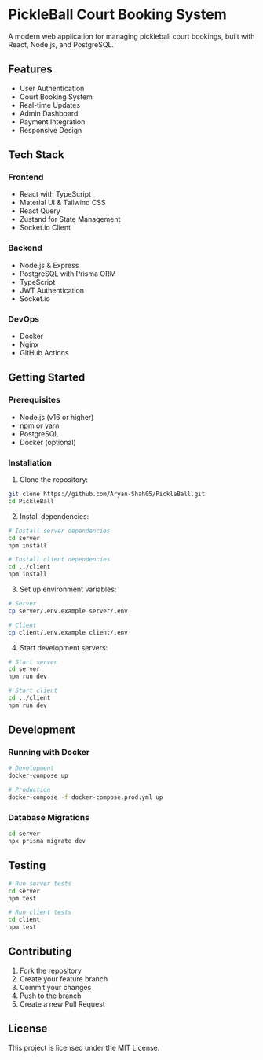 # PickleBall Court Booking System

A modern web application for managing pickleball court bookings, built with React, Node.js, and PostgreSQL.

## Features

- User Authentication
- Court Booking System
- Real-time Updates
- Admin Dashboard
- Payment Integration
- Responsive Design

## Tech Stack

### Frontend
- React with TypeScript
- Material UI & Tailwind CSS
- React Query
- Zustand for State Management
- Socket.io Client

### Backend
- Node.js & Express
- PostgreSQL with Prisma ORM
- TypeScript
- JWT Authentication
- Socket.io

### DevOps
- Docker
- Nginx
- GitHub Actions

## Getting Started

### Prerequisites
- Node.js (v16 or higher)
- npm or yarn
- PostgreSQL
- Docker (optional)

### Installation

1. Clone the repository:
```bash
git clone https://github.com/Aryan-Shah05/PickleBall.git
cd PickleBall
```

2. Install dependencies:
```bash
# Install server dependencies
cd server
npm install

# Install client dependencies
cd ../client
npm install
```

3. Set up environment variables:
```bash
# Server
cp server/.env.example server/.env

# Client
cp client/.env.example client/.env
```

4. Start development servers:
```bash
# Start server
cd server
npm run dev

# Start client
cd ../client
npm run dev
```

## Development

### Running with Docker
```bash
# Development
docker-compose up

# Production
docker-compose -f docker-compose.prod.yml up
```

### Database Migrations
```bash
cd server
npx prisma migrate dev
```

## Testing
```bash
# Run server tests
cd server
npm test

# Run client tests
cd client
npm test
```

## Contributing
1. Fork the repository
2. Create your feature branch
3. Commit your changes
4. Push to the branch
5. Create a new Pull Request

## License
This project is licensed under the MIT License.
